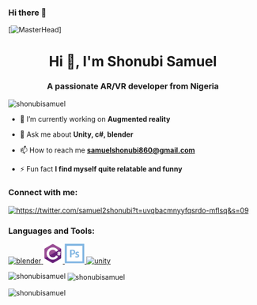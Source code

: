 ### Hi there 👋

<!--
**ShonubiSamuel/ShonubiSamuel** is a ✨ _special_ ✨ repository because its `README.md` (this file) appears on your GitHub profile.

Here are some ideas to get you started:

- 🔭 I’m currently working on ...
- 🌱 I’m currently learning ...
- 👯 I’m looking to collaborate on ...
- 🤔 I’m looking for help with ...
- 💬 Ask me about ...
- 📫 How to reach me: ...
- 😄 Pronouns: ...
- ⚡ Fun fact: ...
-->
[![MasterHead](https://aekvwtunyo.cloudimg.io/v7/addevice.io/wp-content/uploads/2021/05/Augmented-Reality-App-Development.png?w=1920)]
<h1 align="center">Hi 👋, I'm Shonubi Samuel</h1>
<h3 align="center">A passionate AR/VR developer from Nigeria</h3>

<p align="left"> <img src="https://komarev.com/ghpvc/?username=shonubisamuel&label=Profile%20views&color=0e75b6&style=flat" alt="shonubisamuel" /> </p>

- 🔭 I’m currently working on **Augmented reality**

- 💬 Ask me about **Unity, c#, blender**

- 📫 How to reach me **samuelshonubi860@gmail.com**

- ⚡ Fun fact **I find myself quite relatable and funny**

<h3 align="left">Connect with me:</h3>
<p align="left">
<a href="https://twitter.com/https://twitter.com/samuel2shonubi?t=uvqbacmnyyfqsrdo-mflsq&s=09" target="blank"><img align="center" src="https://raw.githubusercontent.com/rahuldkjain/github-profile-readme-generator/master/src/images/icons/Social/twitter.svg" alt="https://twitter.com/samuel2shonubi?t=uvqbacmnyyfqsrdo-mflsq&s=09" height="30" width="40" /></a>
</p>

<h3 align="left">Languages and Tools:</h3>
<p align="left"> <a href="https://www.blender.org/" target="_blank" rel="noreferrer"> <img src="https://download.blender.org/branding/community/blender_community_badge_white.svg" alt="blender" width="40" height="40"/> </a> <a href="https://www.w3schools.com/cs/" target="_blank" rel="noreferrer"> <img src="https://raw.githubusercontent.com/devicons/devicon/master/icons/csharp/csharp-original.svg" alt="csharp" width="40" height="40"/> </a> <a href="https://www.photoshop.com/en" target="_blank" rel="noreferrer"> <img src="https://raw.githubusercontent.com/devicons/devicon/master/icons/photoshop/photoshop-line.svg" alt="photoshop" width="40" height="40"/> </a> <a href="https://unity.com/" target="_blank" rel="noreferrer"> <img src="https://www.vectorlogo.zone/logos/unity3d/unity3d-icon.svg" alt="unity" width="40" height="40"/> </a> </p>

<p><img align="left" src="https://github-readme-stats.vercel.app/api/top-langs?username=shonubisamuel&show_icons=true&locale=en&layout=compact" alt="shonubisamuel" /></p>

<p>&nbsp;<img align="center" src="https://github-readme-stats.vercel.app/api?username=shonubisamuel&show_icons=true&locale=en" alt="shonubisamuel" /></p>

<p><img align="center" src="https://github-readme-streak-stats.herokuapp.com/?user=shonubisamuel&" alt="shonubisamuel" /></p>
